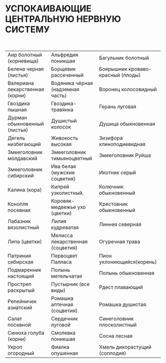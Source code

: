 # УСПОКАИВАЮЩИЕ ЦЕНТРАЛЬНУЮ НЕРВНУЮ СИСТЕМУ

 

|                                 |                                   |                                   |
|---------------------------------|-----------------------------------|-----------------------------------|
| Аир болотный (корневища)        | Альфредия поникшая                | Багульник болотный                |
| Белена черная (листья)          | Борщевик рассеченный              | Боярышник кроваво-красный (плоды) |
| Валериана лекарственная (корни) | Водяника чёрная (надземная часть) | Воронец колосовидный              |
| Гвоздика пышная                 | Гвоздика-травянка                 | Герань луговая                    |
| Дурман обыкновенный (листья)    | Душистый колосок                  | Душица обыкновенная               |
| Дягель низбегающий              | Живокость высокая                 | Зизифора клиноподиевидная         |
| Змееголовник молдавский         | Змееголовник тимьяноцветный       | Змееголовник Руйша                |
| Змееголовник сибирский          | Ива белая (мужские соцветия)      | Икотник серый                     |
| Калина (кора)                   | Кипрей узколистный.               | Колючник обыкновенный             |
| Конопля посевная                | Коровяк-медвежье ухо (цветки)     | Крестовник обыкновенный           |
| Лабазник вязолистный            | Лилия кудреватая                  | Линнея северная                   |
| Липа (цветки)                   | Мелисса лекарственная (соцветия)  | Огуречная трава                   |
| Патриния сибирская              | Первоцвет Палласа                 | Пион уклоняющийся(корень)         |
| Подмаренник настоящий           | Полынь метельчатая                | Полынь обыкновенная               |
| Прострел раскрытый              | Пустырник (все виды)              | Рдест плавающий                   |
| Репейничек азиатский            | Ромашка аптечная (соцветия)       | Ромашка душистая.                 |
| Салат посевной                  | Сердечник луговой                 | Синеголовник плосколистный        |
| Синюха голуба (корни)           | Смолевка поникшая                 | Сосна лесная                      |
| Укроп огородный                 | Фиалка опушенная                  | Хмель дикорастущий (соплодия)     |
